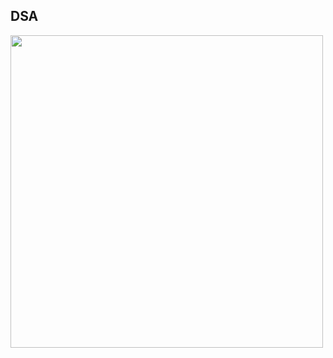 ## DSA

<img src="https://www.altexsoft.com/static/blog-post/2024/2/59771e86-6989-4a76-9695-1e572a24c2ed.png" width=500>